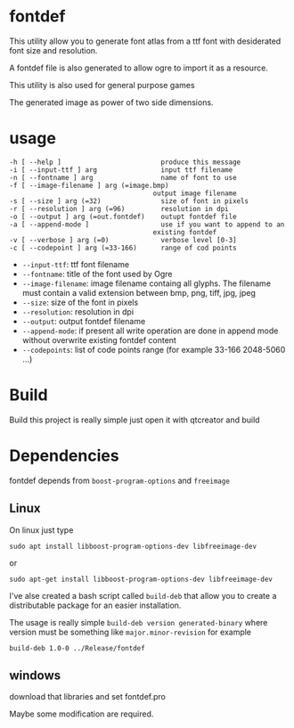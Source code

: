 # fontdef
This utility allow you to generate font atlas from a ttf font with
desiderated font size and resolution. 

A fontdef file is also generated to allow ogre to import it as a resource.

This utility is also used for general purpose games

The generated image as power of two side dimensions.

# usage

    -h [ --help ]                         produce this message
    -i [ --input-ttf ] arg                input ttf filename
    -n [ --fontname ] arg                 name of font to use
    -f [ --image-filename ] arg (=image.bmp)
                                        output image filename
    -s [ --size ] arg (=32)               size of font in pixels
    -r [ --resolution ] arg (=96)         resolution in dpi
    -o [ --output ] arg (=out.fontdef)    outupt fontdef file
    -a [ --append-mode ]                  use if you want to append to an 
                                        existing fontdef
    -v [ --verbose ] arg (=0)             verbose level [0-3]
    -c [ --codepoint ] arg (=33-166)      range of cod points



* `--input-ttf`: ttf font filename
* `--fontname`: title of the font used by Ogre 
* `--image-filename`: image filename containg all glyphs. The filename must contain a valid extension between bmp, png, tiff, jpg, jpeg
* `--size`: size of the font in pixels
* `--resolution`: resolution in dpi
* `--output`: output fontdef filename
* `--append-mode`: if present all write operation are done in append mode without overwrite existing fontdef content
* `--codepoints`: list of code points range (for example 33-166 2048-5060 ...)

# Build
Build this project is really simple just open it with qtcreator and build

# Dependencies 
fontdef depends from `boost-program-options` and `freeimage`

## Linux
On linux just type 

	sudo apt install libboost-program-options-dev libfreeimage-dev

or

	sudo apt-get install libboost-program-options-dev libfreeimage-dev
	
I've alse created a bash script called `build-deb` that allow you to 
create a distributable package for an easier installation.

The usage is really simple `build-deb version generated-binary` where version
must be something like `major.minor-revision` for example 

	build-deb 1.0-0 ../Release/fontdef


## windows
download that libraries and set fontdef.pro 

Maybe some modification are required. 
